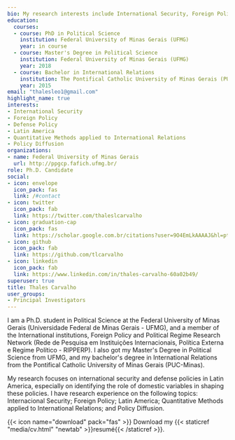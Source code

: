 ```yaml
---
bio: My research interests include International Security, Foreign Policy, Latin America, and Quantitative Methods applied to International Relations.
education:
  courses:
  - course: PhD in Political Science
    institution: Federal University of Minas Gerais (UFMG)
    year: in course
  - course: Master's Degree in Political Science
    institution: Federal University of Minas Gerais (UFMG)
    year: 2018
  - course: Bachelor in International Relations
    institution: The Pontifical Catholic University of Minas Gerais (PUC-MG)
    year: 2015
email: "thalesleo1@gmail.com"
highlight_name: true
interests:
- International Security
- Foreign Policy
- Defense Policy
- Latin America
- Quantitative Methods applied to International Relations
- Policy Diffusion
organizations:
- name: Federal University of Minas Gerais
  url: http://ppgcp.fafich.ufmg.br/
role: Ph.D. Candidate
social:
- icon: envelope
  icon_pack: fas
  link: /#contact
- icon: twitter
  icon_pack: fab
  link: https://twitter.com/thaleslcarvalho
- icon: graduation-cap
  icon_pack: fas
  link: https://scholar.google.com.br/citations?user=9O4EmLkAAAAJ&hl=pt-BR
- icon: github
  icon_pack: fab
  link: https://github.com/tlcarvalho
- icon: linkedin
  icon_pack: fab
  link: https://www.linkedin.com/in/thales-carvalho-60a02b49/
superuser: true
title: Thales Carvalho
user_groups:
- Principal Investigators
---
```


I am a Ph.D. student in Political Science at the Federal University of Minas Gerais (Universidade Federal de Minas Gerais - UFMG), and a member of the International institutions, Foreign Policy and Political Regime Research Network (Rede de Pesquisa em Instituições Internacionais, Política Externa e Regime Político - RIPPERP). I also got my Master's Degree in Political Science from UFMG, and my bachelor's degree in International Relations from the Pontifical Catholic University of Minas Gerais (PUC-Minas). 

My research focuses on international security and defense policies in Latin America, especially on identifying the role of domestic variables in shaping these policies. I have research experience on the following topics: Internacional Security; Foreign Policy; Latin America; Quantitative Methods applied to International Relations; and Policy Diffusion.

{{< icon name="download" pack="fas" >}} Download my {{< staticref "media/cv.html" "newtab" >}}resumé{{< /staticref >}}.
